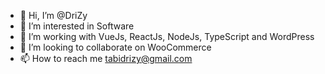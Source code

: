 - 👋 Hi, I’m @DriZy
- 👀 I’m interested in Software 
- 🌱 I’m working with VueJs, ReactJs, NodeJs, TypeScript and  WordPress
- 💞️ I’m looking to collaborate on WooCommerce
- 📫 How to reach me tabidrizy@gmail.com

<!---
DriZy/DriZy is a ✨ special ✨ repository because its `README.md` (this file) appears on your GitHub profile.
You can click the Preview link to take a look at your changes.
--->
